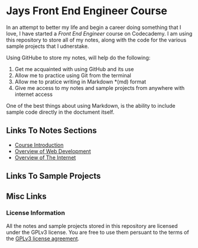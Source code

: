 # Jays Front End Engineer Course
In an attempt to better my life and begin a career doing something that I love, I have started a *Front End Engineer* course on Codecademy.  I am using this repository to store all of my notes, along with the code for the various sample projects that I udnerstake.

Using GitHube to store my notes, will help do the following:

1. Get me acquainted with using GitHub and its use
2. Allow me to practice using Git from the terminal
3. Allow me to pratice writing in Markdown *(md) format
4. Give me access to my notes and sample projects from anywhere with internet access

One of the best things about using Markdown, is the ability to include sample code directly in the doctument itself.

## Links To Notes Sections

* [Course Introduction](https://github.com/jay-telford/FE-Course/tree/main/Course_Introduction)
* [Overview of Web Development](https://github.com/jay-telford/FE-Course/tree/main/Overview_of_Web_development)
* [Overview of The Internet](https://github.com/jay-telford/FE-Course/tree/main/Overview_of_The_Internet)

## Links To Sample Projects


## Misc Links


### License Information

All the notes and sample projects stored in this repository are licensed under the GPLv3 license. You are free to use them persuant to the terms of the [GPLv3 license agreement](https://github.com/jay-telford/FE-Course/blob/main/LICENSE).
